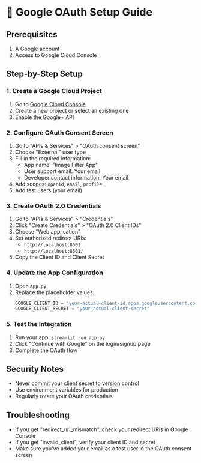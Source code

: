 # 🔐 Google OAuth Setup Guide

## Prerequisites
1. A Google account
2. Access to Google Cloud Console

## Step-by-Step Setup

### 1. Create a Google Cloud Project
1. Go to [Google Cloud Console](https://console.cloud.google.com/)
2. Create a new project or select an existing one
3. Enable the Google+ API

### 2. Configure OAuth Consent Screen
1. Go to "APIs & Services" > "OAuth consent screen"
2. Choose "External" user type
3. Fill in the required information:
   - App name: "Image Filter App"
   - User support email: Your email
   - Developer contact information: Your email
4. Add scopes: `openid`, `email`, `profile`
5. Add test users (your email)

### 3. Create OAuth 2.0 Credentials
1. Go to "APIs & Services" > "Credentials"
2. Click "Create Credentials" > "OAuth 2.0 Client IDs"
3. Choose "Web application"
4. Set authorized redirect URIs:
   - `http://localhost:8501`
   - `http://localhost:8501/`
5. Copy the Client ID and Client Secret

### 4. Update the App Configuration
1. Open `app.py`
2. Replace the placeholder values:
   ```python
   GOOGLE_CLIENT_ID = "your-actual-client-id.apps.googleusercontent.com"
   GOOGLE_CLIENT_SECRET = "your-actual-client-secret"
   ```

### 5. Test the Integration
1. Run your app: `streamlit run app.py`
2. Click "Continue with Google" on the login/signup page
3. Complete the OAuth flow

## Security Notes
- Never commit your client secret to version control
- Use environment variables for production
- Regularly rotate your OAuth credentials

## Troubleshooting
- If you get "redirect_uri_mismatch", check your redirect URIs in Google Console
- If you get "invalid_client", verify your client ID and secret
- Make sure you've added your email as a test user in the OAuth consent screen 